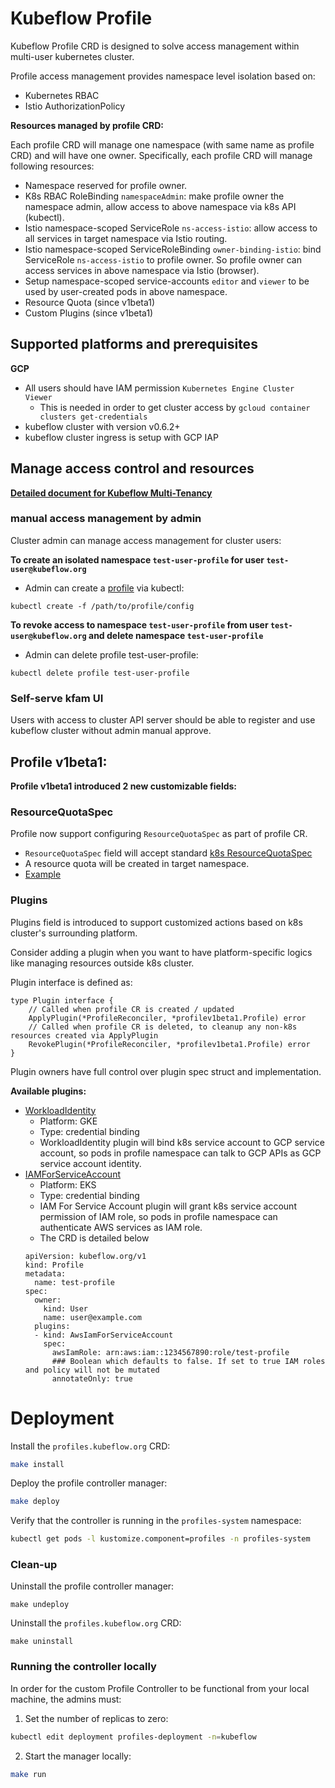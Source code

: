 # Kubeflow Profile

Kubeflow Profile CRD is designed to solve access management within multi-user kubernetes cluster.

Profile access management provides namespace level isolation based on:

- Kubernetes RBAC
- Istio AuthorizationPolicy

**Resources managed by profile CRD:**

Each profile CRD will manage one namespace (with same name as profile CRD) and
will have one owner.
Specifically, each profile CRD will manage following resources:

- Namespace reserved for profile owner.
- K8s RBAC RoleBinding `namespaceAdmin`: make profile owner the namespace admin, allow access to above namespace via k8s API (kubectl).
- Istio namespace-scoped ServiceRole `ns-access-istio`: allow access to all services in target namespace via Istio routing.
- Istio namespace-scoped ServiceRoleBinding `owner-binding-istio`: bind ServiceRole `ns-access-istio` to profile owner.
So profile owner can access services in above namespace via Istio (browser).
- Setup namespace-scoped service-accounts `editor` and `viewer` to be used by user-created pods in above namespace.
- Resource Quota (since v1beta1)
- Custom Plugins (since v1beta1)

## Supported platforms and prerequisites

**GCP**
- All users should have IAM permission `Kubernetes Engine Cluster Viewer`
  - This is needed in order to get cluster access by `gcloud container clusters get-credentials`
- kubeflow cluster with version v0.6.2+
- kubeflow cluster ingress is setup with GCP IAP

## Manage access control and resources

**[Detailed document for Kubeflow Multi-Tenancy](https://www.kubeflow.org/docs/other-guides/multi-user-overview/)**

### manual access management by admin

Cluster admin can manage access management for cluster users:

**To create an isolated namespace `test-user-profile` for user `test-user@kubeflow.org`**
- Admin can create a [profile](config/samples/_v1_profile.yaml) via kubectl:
```
kubectl create -f /path/to/profile/config
```

**To revoke access to namespace `test-user-profile` from user `test-user@kubeflow.org` and delete namespace `test-user-profile`**
- Admin can delete profile test-user-profile:
```
kubectl delete profile test-user-profile
```

### Self-serve kfam UI

Users with access to cluster API server should be able to register and use kubeflow cluster without admin manual approve.


## Profile v1beta1:

**Profile v1beta1 introduced 2 new customizable fields:**

### ResourceQuotaSpec
Profile now support configuring `ResourceQuotaSpec` as part of profile CR.
- `ResourceQuotaSpec` field will accept standard [k8s ResourceQuotaSpec](https://godoc.org/k8s.io/api/core/v1#ResourceQuotaSpec)
- A resource quota will be created in target namespace.
- [Example](config/samples/_v1beta1_profile.yaml)

### Plugins
Plugins field is introduced to support customized actions based on k8s cluster's surrounding platform.

Consider adding a plugin when you want to have platform-specific logics like managing resources outside k8s cluster.

Plugin interface is defined as:
```$xslt
type Plugin interface {
	// Called when profile CR is created / updated
	ApplyPlugin(*ProfileReconciler, *profilev1beta1.Profile) error
	// Called when profile CR is deleted, to cleanup any non-k8s resources created via ApplyPlugin
	RevokePlugin(*ProfileReconciler, *profilev1beta1.Profile) error
}
```
Plugin owners have full control over plugin spec struct and implementation.

**Available plugins:**
- [WorkloadIdentity](controllers/plugin_workload_identity.go)
  - Platform: GKE
  - Type: credential binding
  - WorkloadIdentity plugin will bind k8s service account to GCP service account,
  so pods in profile namespace can talk to GCP APIs as GCP service account identity.
- [IAMForServiceAccount](controllers/plugin_iam.go)
  - Platform: EKS
  - Type: credential binding
  - IAM For Service Account plugin will grant k8s service account permission of IAM role,
  so pods in profile namespace can authenticate AWS services as IAM role.
  - The CRD is detailed below
  ```
  apiVersion: kubeflow.org/v1
  kind: Profile
  metadata:
    name: test-profile
  spec:
    owner:
      kind: User
      name: user@example.com
    plugins:
    - kind: AwsIamForServiceAccount
      spec:
        awsIamRole: arn:aws:iam::1234567890:role/test-profile
        ### Boolean which defaults to false. If set to true IAM roles and policy will not be mutated
        annotateOnly: true 
  ```
# Deployment

Install the `profiles.kubeflow.org` CRD:
```sh
make install
```

Deploy the profile controller manager:
```sh
make deploy
```

Verify that the controller is running in the `profiles-system` namespace:
```sh
kubectl get pods -l kustomize.component=profiles -n profiles-system
```

### Clean-up

Uninstall the profile controller manager:

```
make undeploy
```

Uninstall the `profiles.kubeflow.org` CRD:

```
make uninstall
```

### Running the controller locally

In order for the custom Profile Controller to be functional from your local machine, the admins must:

1. Set the number of replicas to zero:
```sh
kubectl edit deployment profiles-deployment -n=kubeflow
```

2. Start the manager locally:
```sh
make run
```

